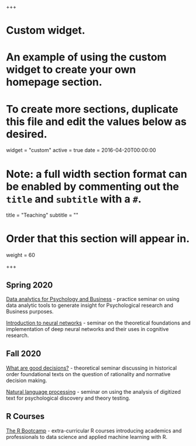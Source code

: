+++
# Custom widget.
# An example of using the custom widget to create your own homepage section.
# To create more sections, duplicate this file and edit the values below as desired.
widget = "custom"
active = true
date = 2016-04-20T00:00:00

# Note: a full width section format can be enabled by commenting out the `title` and `subtitle` with a `#`.
title = "Teaching"
subtitle = ""

# Order that this section will appear in.
weight = 60

+++

## Spring 2020

[Data analytics for Psychology and Business](https://cdsbasel.github.io/dataanalytics/) - practice seminar on using data analytic tools to generate insight for Psychological research and Business purposes.

[Introduction to neural networks](https://cdsbasel.github.io/neuralnetworks/) - seminar on the theoretical foundations and implementation of deep neural networks and their uses in cognitive research.

## Fall 2020

[What are good decisions?](https://dwulff.github.io/Rationality_2020Autumn) - theoretical seminar discussing in historical order foundational texts on the question of rationality and normative decision making.

[Natural language processing](https://dwulff.github.io/NLP_2020Autumn) - seminar on using the analysis of digitized text for psychological discovery and theory testing.

## R Courses
[The R Bootcamp](https://therbootcamp.github.io/) - extra-curricular R courses introducing academics and professionals to data science and applied machine learning with R.
